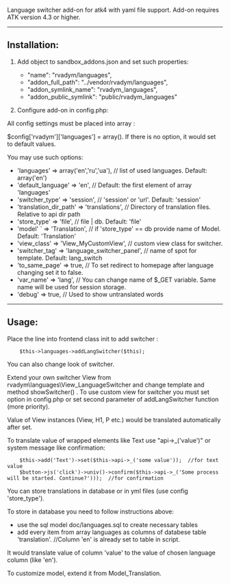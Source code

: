 Language switcher add-on for atk4 with yaml file support.
Add-on requires ATK version 4.3 or higher.

-------------
Installation:
-------------
1.  Add object to sandbox_addons.json and set such properties:
    -   "name":                 "rvadym/languages",
    -   "addon_full_path":      "../vendor/rvadym/languages",
    -   "addon_symlink_name":   "rvadym_languages",
    -   "addon_public_symlink": "public/rvadym_languages"

2.  Configure add-on in config.php:

All config settings must be placed into array :

$config['rvadym']['languages']  = array(). If there is no option, it would set to default values.

You may use such options:

+   'languages'            => array('en','ru','ua'),      // list of used languages. Default: array('en')
+   'default_language'     => 'en',                       // Default: the first element of array 'languages'
+   'switcher_type'        => 'session',                  // 'session' or 'url'. Default: 'session'
+   'translation_dir_path' => 'translations',             // Directory of translation files. Relative to api dir path
+   'store_type'           => 'file',                     // file | db. Default: 'file'
+   'model'    `           => 'Translation',              // if 'store_type' == db provide name of Model. Default: 'Translation'
+   'view_class'           => 'View_MyCustomView',        // custom view class for switcher.
+   'switcher_tag'         => 'language_switcher_panel',  // name of spot for template. Default: lang_switch
+   'to_same_page'         => true,                       // To set redirect to homepage after language changing set it to false.
+   'var_name'             => 'lang',                     // You can change name of $_GET variable. Same name will be used for session storage.
+   'debug'                => true,                       // Used to show untranslated words

-------------
Usage:
-------------

Place the line into frontend class init to add switcher :

		$this->languages->addLangSwitcher($this);

You can also change look of switcher.

Extend your own switcher View from rvadym\languages\View_LanguageSwitcher and change template and method showSwitcher() .
To use custom view for switcher you must set option in config.php or set second parameter of addLangSwitcher function (more priority).

Value of View instances (View, H1, P etc.) would be translated automatically after set.

To translate value of wrapped elements like Text use "api->_('value')" or system message like confirmation:

		$this->add('Text')->set($this->api->_('some value'));  //for text value
		$button->js('click')->univ()->confirm($this->api->_('Some process will be started. Continue?')));  //for confirmation

You can store translations in database or in yml files (use config 'store_type').

To store in database you need to follow instructions above:

-	use the sql model doc/languages.sql to create necessary tables
-	add every item from array languages as columns of databese table 'translation'.  //Column 'en' is already set to table in script.

It would translate value of column 'value' to the value of chosen language column (like 'en').

To customize model, extend it from Model_Translation.
